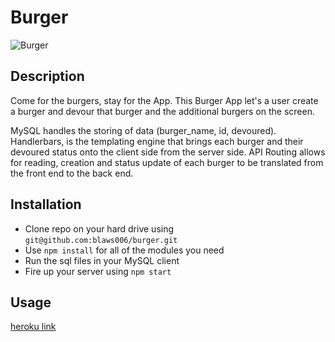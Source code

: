# Burger

![Burger](https://media.giphy.com/media/26DMXeJRz2f66y4M0/giphy.gif)

## Description 
Come for the burgers, stay for the App.
This Burger App let's a user create a burger and devour that burger and the additional burgers on the screen.

MySQL handles the storing of data (burger_name, id, devoured). Handlerbars, is the templating engine that brings each burger and their devoured status onto the client side from the server side. API Routing allows for reading, creation and status update of each burger to be translated from the front end to the back end.

## Installation

* Clone repo on your hard drive using `git@github.com:blaws006/burger.git`
* Use `npm install` for all of the modules you need
* Run the sql files in your MySQL client
* Fire up your server using `npm start`
 
## Usage

[heroku link](https://dashboard.heroku.com/apps/calm-harbor-93557)
